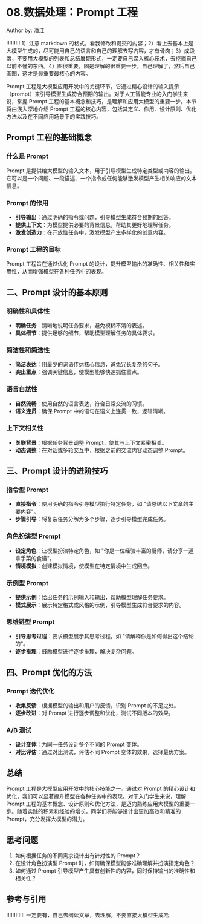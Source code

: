 <!--Copyright © ZOMI 适用于[License](https://github.com/Infrasys-AI/AIInfra)版权许可-->

# 08.数据处理：Prompt 工程

Author by: 潘江

!!!!!!!!!
1）注意 markdown 的格式，看我修改和提交的内容；2）看上去基本上是大模型生成的，尽可能用自己的语言和自己的理解去写内容，才有骨肉；3）成段落，不要用大模型的列表和总结展现形式，一定要自己深入核心技术，去挖掘自己以前不懂的东西。4）图很重要，图是理解的很重要一步，自己理解了，然后自己画图，这才是最重要最核心的内容。

Prompt 工程是大模型应用开发中的关键环节，它通过精心设计的输入提示（prompt）来引导模型生成符合预期的输出。对于人工智能专业的入门学生来说，掌握 Prompt 工程的基本概念和技巧，是理解和应用大模型的重要一步。本节将由浅入深地介绍 Prompt 工程的核心内容，包括其定义、作用、设计原则、优化方法以及在不同应用场景下的实践技巧。

## Prompt 工程的基础概念

### 什么是 Prompt

Prompt 是提供给大模型的输入文本，用于引导模型生成特定类型或内容的输出。它可以是一个问题、一段描述、一个指令或任何能够激发模型产生相关响应的文本信息。

### Prompt 的作用

- **引导输出**：通过明确的指令或问题，引导模型生成符合预期的回答。
- **提供上下文**：为模型提供必要的背景信息，帮助其更好地理解任务。
- **激发创造力**：在开放性任务中，激发模型产生多样化的创意内容。

### Prompt 工程的目标

Prompt 工程旨在通过优化 Prompt 的设计，提升模型输出的准确性、相关性和实用性，从而增强模型在各种任务中的表现。

## 二、Prompt 设计的基本原则

### 明确性和具体性

- **明确任务**：清晰地说明任务要求，避免模糊不清的表述。
- **具体细节**：提供足够的细节，帮助模型理解任务的具体要求。

### 简洁性和简洁性

- **简洁表达**：用最少的词语传达核心信息，避免冗长复杂的句子。
- **突出重点**：强调关键信息，使模型能够快速抓住重点。

### 语言自然性

- **自然流畅**：使用自然的语言表达，符合日常交流的习惯。
- **语义连贯**：确保 Prompt 中的语句在语义上连贯一致，逻辑清晰。

### 上下文相关性

- **关联背景**：根据任务背景调整 Prompt，使其与上下文紧密相关。
- **动态调整**：在对话或多轮交互中，根据之前的交流内容动态调整 Prompt。

## 三、Prompt 设计的进阶技巧

### 指令型 Prompt

- **直接指令**：使用明确的指令引导模型执行特定任务，如 "请总结以下文章的主要内容"。
- **步骤引导**：将复杂任务分解为多个步骤，逐步引导模型完成任务。

### 角色扮演型 Prompt

- **设定角色**：让模型扮演特定角色，如 "你是一位经验丰富的厨师，请分享一道拿手菜的食谱"。
- **情境模拟**：创建模拟情境，使模型在特定情境中生成回应。

### 示例型 Prompt

- **提供示例**：给出任务的示例输入和输出，帮助模型理解任务要求。
- **模式展示**：展示特定格式或风格的示例，引导模型生成符合要求的内容。

### 思维链型 Prompt

- **引导思考过程**：要求模型展示其思考过程，如 "请解释你是如何得出这个结论的"。
- **逐步推理**：鼓励模型进行逐步推理，解决复杂问题。

## 四、Prompt 优化的方法

### Prompt 迭代优化

- **收集反馈**：根据模型的输出和用户的反馈，识别 Prompt 的不足之处。
- **逐步改进**：对 Prompt 进行逐步调整和优化，测试不同版本的效果。

### A/B 测试

- **设计变体**：为同一任务设计多个不同的 Prompt 变体。
- **对比评估**：通过对比测试，评估不同 Prompt 变体的效果，选择最优方案。

## 总结

Prompt 工程是大模型应用开发中的核心技能之一。通过对 Prompt 的精心设计和优化，我们可以显著提升模型在各种任务中的表现。对于入门学生来说，理解 Prompt 工程的基本概念、设计原则和优化方法，是迈向熟练应用大模型的重要一步。随着实践的积累和经验的增长，同学们将能够设计出更加高效和精准的 Prompt，充分发挥大模型的潜力。

## 思考问题

1. 如何根据任务的不同需求设计出有针对性的 Prompt？
2. 在设计角色扮演型 Prompt 时，如何确保模型能够准确理解并扮演指定角色？
3. 如何通过 Prompt 引导模型产生具有创新性的内容，同时保持输出的准确性和相关性？

## 参考与引用

!!!!!!!!!!!!
一定要有，自己去阅读文章，去理解，不要直接大模型生成哈
